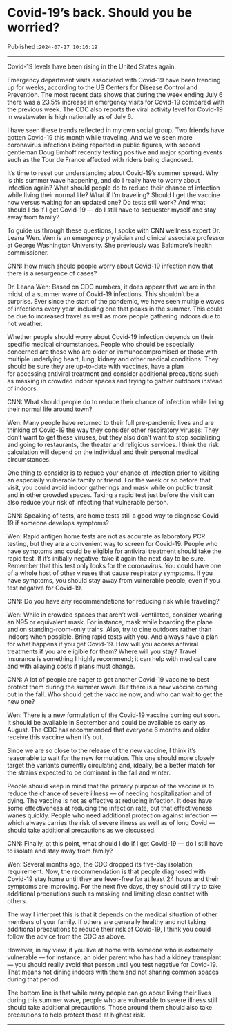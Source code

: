 # Covid-19’s back. Should you be worried?

Published :`2024-07-17 10:16:19`

---

Covid-19 levels have been rising in the United States again.

Emergency department visits associated with Covid-19 have been trending up for weeks, according to the US Centers for Disease Control and Prevention. The most recent data shows that during the week ending July 6 there was a 23.5% increase in emergency visits for Covid-19 compared with the previous week. The CDC also reports the viral activity level for Covid-19 in wastewater is high nationally as of July 6.

I have seen these trends reflected in my own social group. Two friends have gotten Covid-19 this month while traveling. And we’ve seen more coronavirus infections being reported in public figures, with second gentleman Doug Emhoff recently testing positive and major sporting events such as the Tour de France affected with riders being diagnosed.

It’s time to reset our understanding about Covid-19’s summer spread. Why is this summer wave happening, and do I really have to worry about infection again? What should people do to reduce their chance of infection while living their normal life? What if I’m traveling? Should I get the vaccine now versus waiting for an updated one? Do tests still work? And what should I do if I get Covid-19 — do I still have to sequester myself and stay away from family?

To guide us through these questions, I spoke with CNN wellness expert Dr. Leana Wen. Wen is an emergency physician and clinical associate professor at George Washington University. She previously was Baltimore’s health commissioner.

CNN: How much should people worry about Covid-19 infection now that there is a resurgence of cases?

Dr. Leana Wen: Based on CDC numbers, it does appear that we are in the midst of a summer wave of Covid-19 infections. This shouldn’t be a surprise. Ever since the start of the pandemic, we have seen multiple waves of infections every year, including one that peaks in the summer. This could be due to increased travel as well as more people gathering indoors due to hot weather.

Whether people should worry about Covid-19 infection depends on their specific medical circumstances. People who should be especially concerned are those who are older or immunocompromised or those with multiple underlying heart, lung, kidney and other medical conditions. They should be sure they are up-to-date with vaccines, have a plan for accessing antiviral treatment and consider additional precautions such as masking in crowded indoor spaces and trying to gather outdoors instead of indoors.

CNN: What should people do to reduce their chance of infection while living their normal life around town?

Wen: Many people have returned to their full pre-pandemic lives and are thinking of Covid-19 the way they consider other respiratory viruses: They don’t want to get these viruses, but they also don’t want to stop socializing and going to restaurants, the theater and religious services. I think the risk calculation will depend on the individual and their personal medical circumstances.

One thing to consider is to reduce your chance of infection prior to visiting an especially vulnerable family or friend. For the week or so before that visit, you could avoid indoor gatherings and mask while on public transit and in other crowded spaces. Taking a rapid test just before the visit can also reduce your risk of infecting that vulnerable person.

CNN: Speaking of tests, are home tests still a good way to diagnose Covid-19 if someone develops symptoms?

Wen: Rapid antigen home tests are not as accurate as laboratory PCR testing, but they are a convenient way to screen for Covid-19. People who have symptoms and could be eligible for antiviral treatment should take the rapid test. If it’s initially negative, take it again the next day to be sure. Remember that this test only looks for the coronavirus. You could have one of a whole host of other viruses that cause respiratory symptoms. If you have symptoms, you should stay away from vulnerable people, even if you test negative for Covid-19.

CNN: Do you have any recommendations for reducing risk while traveling?

Wen: While in crowded spaces that aren’t well-ventilated, consider wearing an N95 or equivalent mask. For instance, mask while boarding the plane and on standing-room-only trains. Also, try to dine outdoors rather than indoors when possible. Bring rapid tests with you. And always have a plan for what happens if you get Covid-19. How will you access antiviral treatments if you are eligible for them? Where will you stay? Travel insurance is something I highly recommend; it can help with medical care and with allaying costs if plans must change.

CNN: A lot of people are eager to get another Covid-19 vaccine to best protect them during the summer wave. But there is a new vaccine coming out in the fall. Who should get the vaccine now, and who can wait to get the new one?

Wen: There is a new formulation of the Covid-19 vaccine coming out soon. It should be available in September and could be available as early as August. The CDC has recommended that everyone 6 months and older receive this vaccine when it’s out.

Since we are so close to the release of the new vaccine, I think it’s reasonable to wait for the new formulation. This one should more closely target the variants currently circulating and, ideally, be a better match for the strains expected to be dominant in the fall and winter.

People should keep in mind that the primary purpose of the vaccine is to reduce the chance of severe illness — of needing hospitalization and of dying. The vaccine is not as effective at reducing infection. It does have some effectiveness at reducing the infection rate, but that effectiveness wanes quickly. People who need additional protection against infection — which always carries the risk of severe illness as well as of long Covid — should take additional precautions as we discussed.

CNN: Finally, at this point, what should I do if I get Covid-19 — do I still have to isolate and stay away from family?

Wen: Several months ago, the CDC dropped its five-day isolation requirement. Now, the recommendation is that people diagnosed with Covid-19 stay home until they are fever-free for at least 24 hours and their symptoms are improving. For the next five days, they should still try to take additional precautions such as masking and limiting close contact with others.

The way I interpret this is that it depends on the medical situation of other members of your family. If others are generally healthy and not taking additional precautions to reduce their risk of Covid-19, I think you could follow the advice from the CDC as above.

However, in my view, if you live at home with someone who is extremely vulnerable — for instance, an older parent who has had a kidney transplant — you should really avoid that person until you test negative for Covid-19. That means not dining indoors with them and not sharing common spaces during that period.

The bottom line is that while many people can go about living their lives during this summer wave, people who are vulnerable to severe illness still should take additional precautions. Those around them should also take precautions to help protect those at highest risk.

---

